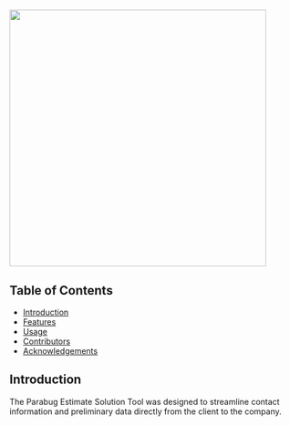 <h1 align = "center> Parabug Estimate Solutions Tool </h1><br>
<p align = "center">
  <img src = "https://imgur.com/7zsRApl.jpg" width = "450" />
 </p>
  
## Table of Contents

- [Introduction](#introduction)
- [Features](#features)
- [Usage](#usage)
- [Contributors](#contributors)
- [Acknowledgements](#acknowledgements)

## Introduction

The Parabug Estimate Solution Tool was designed to streamline contact information and preliminary data directly from the client to the company.


